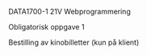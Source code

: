 DATA1700-1 21V Webprogrammering

Obligatorisk oppgave 1

Bestilling av kinobilletter (kun på klient)
